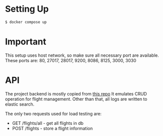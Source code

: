 # Setting Up

```bash
$ docker compose up
```

# Important

This setup uses host network, so make sure all necessary port are available.
These ports are:
80, 27017, 28017, 9200, 8086, 8125, 3000, 3030

# API

The project backend is mostly copied from [this repo](https://github.com/brunaobh/go-mongodb-rest-api-crud)
It emulates CRUD operation for flight management.
Other than that, all logs are written to elastic search.

The only two requests used for load testing are:
* GET /flights/all - get all flights in db
* POST /flights    - store a flight information
